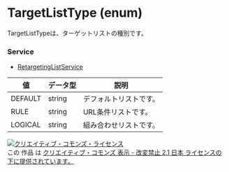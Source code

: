# TargetListType (enum)
TargetListTypeは、ターゲットリストの種別です。

### Service
+ [RetargetingListService](../services/RetargetingListService.md)

| 値 | データ型 | 説明 | 
|---|---|---|
| DEFAULT| string| デフォルトリストです。 |
| RULE| string| URL条件リストです。 |
| LOGICAL| string| 組み合わせリストです。 |

<a rel="license" href="http://creativecommons.org/licenses/by-nd/2.1/jp/"><img alt="クリエイティブ・コモンズ・ライセンス" style="border-width:0" src="https://i.creativecommons.org/l/by-nd/2.1/jp/88x31.png" /></a><br />この 作品 は <a rel="license" href="http://creativecommons.org/licenses/by-nd/2.1/jp/">クリエイティブ・コモンズ 表示 - 改変禁止 2.1 日本 ライセンスの下に提供されています。</a>
